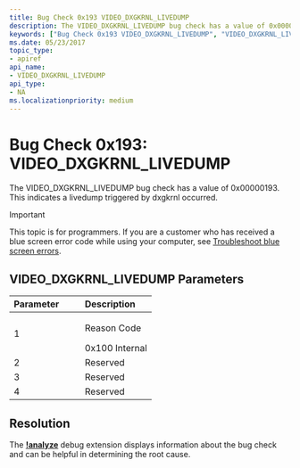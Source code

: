 ```yaml
---
title: Bug Check 0x193 VIDEO_DXGKRNL_LIVEDUMP
description: The VIDEO_DXGKRNL_LIVEDUMP bug check has a value of 0x00000193. This indicates a livedump triggered by dxgkrnl occurred.
keywords: ["Bug Check 0x193 VIDEO_DXGKRNL_LIVEDUMP", "VIDEO_DXGKRNL_LIVEDUMP"]
ms.date: 05/23/2017
topic_type:
- apiref
api_name:
- VIDEO_DXGKRNL_LIVEDUMP
api_type:
- NA
ms.localizationpriority: medium
---
```


# Bug Check 0x193: VIDEO\_DXGKRNL\_LIVEDUMP


The VIDEO\_DXGKRNL\_LIVEDUMP bug check has a value of 0x00000193. This indicates a livedump triggered by dxgkrnl occurred.

> [!IMPORTANT]
> This topic is for programmers. If you are a customer who has received a blue screen error code while using your computer, see [Troubleshoot blue screen errors](https://www.windows.com/stopcode).


## VIDEO\_DXGKRNL\_LIVEDUMP Parameters


<table>
<colgroup>
<col width="50%" />
<col width="50%" />
</colgroup>
<thead>
<tr class="header">
<th align="left">Parameter</th>
<th align="left">Description</th>
</tr>
</thead>
<tbody>
<tr class="odd">
<td align="left">1</td>
<td align="left"><p>Reason Code</p>
0x100 Internal</td>
</tr>
<tr class="even">
<td align="left">2</td>
<td align="left">Reserved</td>
</tr>
<tr class="odd">
<td align="left">3</td>
<td align="left">Reserved</td>
</tr>
<tr class="even">
<td align="left">4</td>
<td align="left">Reserved</td>
</tr>
</tbody>
</table>

## Resolution
The [**!analyze**](-analyze.md) debug extension displays information about the bug check and can be helpful in determining the root cause.
 

 

 




